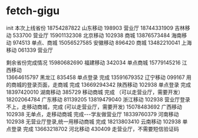 # fetch-gigu
init
本次上线省份
18754287822 山东移动  198903 营业厅
18744331909 吉林移动  533700 营业厅
15901132308 北京移动  102938 商城
13876573484 海南移动  974513 单点、商城
15056527585 安徽移动  896420 商城
13482210041 上海移动  061339 营业厅

剩余省份完成情况
15980682690 福建移动  342034 单点商城
15779145216 江西移动  
13664615797 黑龙江    835458 单点登录 完成
13591679352 辽宁移动  099167 用的商城的登录页面，走商城 完成
13669294342 陕西移动  102938 单点登录 完成
18397420010 湖南移动  385729 移动商城 完成 （可以走营业厅，需要开发）
18202064784 广东移动  81139205 
13819479040 浙江移动  102938 营业厅登录不上，走移动商城，完成 (可以走营业厅，需要开发)
15078483692 广西移动  102938 无单点，走移动商城 完成---学友做营业厅
18339760379 河南移动  102938 无营业厅登录,统一用移动商城 完成
18213803410 云南移动  102938 单点登录 完成
13663218702 河北移动  430409 走营业厅，不需要短信验证码
